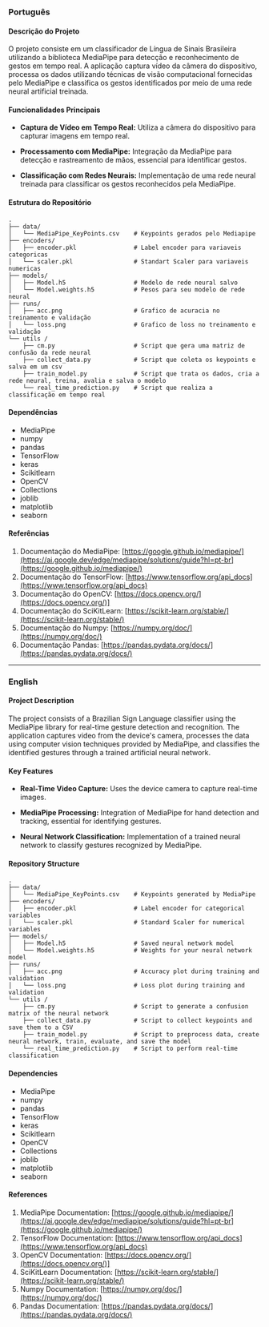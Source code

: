 ### Português

#### Descrição do Projeto

O projeto consiste em um classificador de Língua de Sinais Brasileira utilizando a biblioteca MediaPipe para detecção e reconhecimento de gestos em tempo real. A aplicação captura vídeo da câmera do dispositivo, processa os dados utilizando técnicas de visão computacional fornecidas pelo MediaPipe e classifica os gestos identificados por meio de uma rede neural artificial treinada.

#### Funcionalidades Principais

- **Captura de Vídeo em Tempo Real:** Utiliza a câmera do dispositivo para capturar imagens em tempo real.
  
- **Processamento com MediaPipe:** Integração da MediaPipe para detecção e rastreamento de mãos, essencial para identificar gestos.

- **Classificação com Redes Neurais:** Implementação de uma rede neural treinada para classificar os gestos reconhecidos pela MediaPipe.

#### Estrutura do Repositório

```
.
├── data/
│   └── MediaPipe_KeyPoints.csv    # Keypoints gerados pelo Mediapipe
├── encoders/
│   ├── encoder.pkl                # Label encoder para variaveis categoricas
│   └── scaler.pkl                 # Standart Scaler para variaveis numericas
├── models/
│   ├── Model.h5                   # Modelo de rede neural salvo
│   └── Model.weights.h5           # Pesos para seu modelo de rede neural
├── runs/
│   ├── acc.png                    # Grafico de acuracia no treinamento e validação
│   └── loss.png                   # Grafico de loss no treinamento e validação
└── utils /
    ├── cm.py                      # Script que gera uma matriz de confusão da rede neural
    ├── collect_data.py            # Script que coleta os keypoints e salva em um csv
    ├── train_model.py             # Script que trata os dados, cria a rede neural, treina, avalia e salva o modelo
    └── real_time_prediction.py    # Script que realiza a classificação em tempo real
```

#### Dependências

- MediaPipe
- numpy
- pandas
- TensorFlow
- keras
- Scikitlearn
- OpenCV
- Collections
- joblib
- matplotlib
- seaborn



#### Referências

1. Documentação do MediaPipe: [https://google.github.io/mediapipe/](https://ai.google.dev/edge/mediapipe/solutions/guide?hl=pt-br](https://google.github.io/mediapipe/)
2. Documentação do TensorFlow: [https://www.tensorflow.org/api_docs](https://www.tensorflow.org/api_docs)
3. Documentação do OpenCV: [https://docs.opencv.org/](https://docs.opencv.org/)]
4. Documentação do SciKitLearn: [https://scikit-learn.org/stable/](https://scikit-learn.org/stable/)
5. Documentação do Numpy: [https://numpy.org/doc/](https://numpy.org/doc/)
6. Documentação Pandas: [https://pandas.pydata.org/docs/](https://pandas.pydata.org/docs/)


---

### English

#### Project Description

The project consists of a Brazilian Sign Language classifier using the MediaPipe library for real-time gesture detection and recognition. The application captures video from the device's camera, processes the data using computer vision techniques provided by MediaPipe, and classifies the identified gestures through a trained artificial neural network.

#### Key Features

- **Real-Time Video Capture:** Uses the device camera to capture real-time images.
  
- **MediaPipe Processing:** Integration of MediaPipe for hand detection and tracking, essential for identifying gestures.

- **Neural Network Classification:** Implementation of a trained neural network to classify gestures recognized by MediaPipe.

#### Repository Structure

```
.
├── data/
│   └── MediaPipe_KeyPoints.csv    # Keypoints generated by MediaPipe
├── encoders/
│   ├── encoder.pkl                # Label encoder for categorical variables
│   └── scaler.pkl                 # Standard Scaler for numerical variables
├── models/
│   ├── Model.h5                   # Saved neural network model
│   └── Model.weights.h5           # Weights for your neural network model
├── runs/
│   ├── acc.png                    # Accuracy plot during training and validation
│   └── loss.png                   # Loss plot during training and validation
└── utils /
    ├── cm.py                      # Script to generate a confusion matrix of the neural network
    ├── collect_data.py            # Script to collect keypoints and save them to a CSV
    ├── train_model.py             # Script to preprocess data, create neural network, train, evaluate, and save the model
    └── real_time_prediction.py    # Script to perform real-time classification
```

#### Dependencies

- MediaPipe
- numpy
- pandas
- TensorFlow
- keras
- Scikitlearn
- OpenCV
- Collections
- joblib
- matplotlib
- seaborn



#### References

1. MediaPipe Documentation: [https://google.github.io/mediapipe/](https://ai.google.dev/edge/mediapipe/solutions/guide?hl=pt-br](https://google.github.io/mediapipe/)
2. TensorFlow Documentation: [https://www.tensorflow.org/api_docs](https://www.tensorflow.org/api_docs)
3. OpenCV Documentation: [https://docs.opencv.org/](https://docs.opencv.org/)]
4. SciKitLearn Documentation: [https://scikit-learn.org/stable/](https://scikit-learn.org/stable/)
5. Numpy Documentation: [https://numpy.org/doc/](https://numpy.org/doc/)
6. Pandas Documentation: [https://pandas.pydata.org/docs/](https://pandas.pydata.org/docs/)

